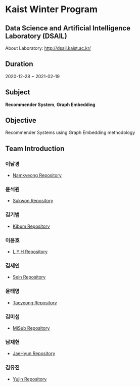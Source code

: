 # **Kaist Winter Program**  

## Data Science and Artificial Intelligence Laboratory (DSAIL)
About Laboratory: http://dsail.kaist.ac.kr/

## Duration  
2020-12-28 ~ 2021-02-19

## Subject  
**Recommender System**, **Graph Embedding**    

## Objective
Recommender Systems using Graph Embedding methodology

## Team Introduction  
### 이남경  
* [Namkyeong Repository](https://github.com/Namkyeong/RecSys_paper)  
### 윤석원  
* [Sukwon Repository](https://github.com/SukwonYun?tab=repositories)  
### 김기범  
* [Kibum Repository](https://github.com/rlqja1107/Kaist_Recommender_System)  
### 이윤호  
* [L.Y.H Repository](https://github.com/sml0399/implementation_of_papers)  
### 김세인  
* [Sein Repository]()  
### 윤태영  
* [Taeyeong Repository](https://github.com/dbsxodud-11/Recommendation)  
### 김미섭  
* [MiSub Repository]()    
### 남재현  
* [JaeHyun Repository]()  
### 김유진  
* [Yujin Repository]()  

